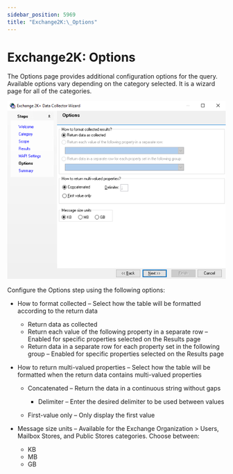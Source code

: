 ```yaml
---
sidebar_position: 5969
title: "Exchange2K:\_Options"
---
```


# Exchange2K: Options

The Options page provides additional configuration options for the query. Available options vary depending on the category selected. It is a wizard page for all of the categories.

![Exchange 2K+ Data Collector Wizard Options page](../../../../../../../static/images/AccessAnalyzer_12.0/Content/Resources/Images/EnterpriseAuditor/Admin/DataCollector/Exchange2K/Options.png "Exchange 2K+ Data Collector Wizard Options page")

Configure the Options step using the following options:

* How to format collected – Select how the table will be formatted according to the return data

  * Return data as collected
  * Return each value of the following property in a separate row – Enabled for specific properties selected on the Results page
  * Return data in a separate row for each property set in the following group – Enabled for specific properties selected on the Results page
* How to return multi-valued properties – Select how the table will be formatted when the return data contains multi-valued properties

  * Concatenated – Return the data in a continuous string without gaps

    * Delimiter – Enter the desired delimiter to be used between values
  * First-value only – Only display the first value
* Message size units – Available for the Exchange Organization > Users, Mailbox Stores, and Public Stores categories. Choose between:

  * KB
  * MB
  * GB